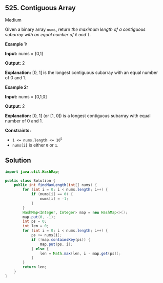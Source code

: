 ## 525\. Contiguous Array

Medium

Given a binary array `nums`, return _the maximum length of a contiguous subarray with an equal number of_ `0` _and_ `1`.

**Example 1:**

**Input:** nums = [0,1]

**Output:** 2

**Explanation:** [0, 1] is the longest contiguous subarray with an equal number of 0 and 1.

**Example 2:**

**Input:** nums = [0,1,0]

**Output:** 2

**Explanation:** [0, 1] (or [1, 0]) is a longest contiguous subarray with equal number of 0 and 1.

**Constraints:**

*   <code>1 <= nums.length <= 10<sup>5</sup></code>
*   `nums[i]` is either `0` or `1`.

## Solution

```java
import java.util.HashMap;

public class Solution {
    public int findMaxLength(int[] nums) {
        for (int i = 0; i < nums.length; i++) {
            if (nums[i] == 0) {
                nums[i] = -1;
            }
        }
        HashMap<Integer, Integer> map = new HashMap<>();
        map.put(0, -1);
        int ps = 0;
        int len = 0;
        for (int i = 0; i < nums.length; i++) {
            ps += nums[i];
            if (!map.containsKey(ps)) {
                map.put(ps, i);
            } else {
                len = Math.max(len, i - map.get(ps));
            }
        }
        return len;
    }
}
```